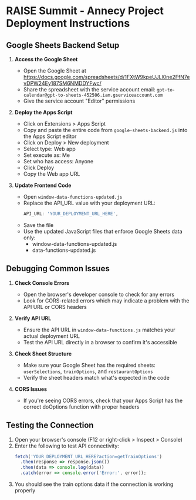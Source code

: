 # RAISE Summit - Annecy Project Deployment Instructions

## Google Sheets Backend Setup

1. **Access the Google Sheet**
   - Open the Google Sheet at https://docs.google.com/spreadsheets/d/1FXtW9kpeUJLl0ne2FfN7evDPW24Ey187SM6NMDDYFwc/
   - Share the spreadsheet with the service account email: `gpt-to-calendar@gpt-to-sheets-452506.iam.gserviceaccount.com`
   - Give the service account "Editor" permissions

2. **Deploy the Apps Script**
   - Click on Extensions > Apps Script
   - Copy and paste the entire code from `google-sheets-backend.js` into the Apps Script editor
   - Click on Deploy > New deployment
   - Select type: Web app
   - Set execute as: Me
   - Set who has access: Anyone
   - Click Deploy
   - Copy the Web app URL

3. **Update Frontend Code**
   - Open `window-data-functions-updated.js`
   - Replace the API_URL value with your deployment URL:
     ```javascript
     API_URL: 'YOUR_DEPLOYMENT_URL_HERE',
     ```
   - Save the file
   - Use the updated JavaScript files that enforce Google Sheets data only:
     - window-data-functions-updated.js
     - data-functions-updated.js

## Debugging Common Issues

1. **Check Console Errors**
   - Open the browser's developer console to check for any errors
   - Look for CORS-related errors which may indicate a problem with the API URL or CORS headers

2. **Verify API URL**
   - Ensure the API URL in `window-data-functions.js` matches your actual deployment URL
   - Test the API URL directly in a browser to confirm it's accessible

3. **Check Sheet Structure**
   - Make sure your Google Sheet has the required sheets: `userSelections`, `trainOptions`, and `restaurantOptions`
   - Verify the sheet headers match what's expected in the code

4. **CORS Issues**
   - If you're seeing CORS errors, check that your Apps Script has the correct doOptions function with proper headers

## Testing the Connection

1. Open your browser's console (F12 or right-click > Inspect > Console)
2. Enter the following to test API connectivity:
   ```javascript
   fetch('YOUR_DEPLOYMENT_URL_HERE?action=getTrainOptions')
     .then(response => response.json())
     .then(data => console.log(data))
     .catch(error => console.error('Error:', error));
   ```
3. You should see the train options data if the connection is working properly